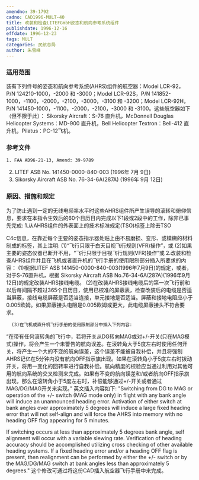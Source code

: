 ```yaml
---
amendno: 39-1792
cadno: CAD1996-MULT-40
title: 改装和检查LITEFGmbH姿态和航向参考系统组件
publishdate: 1996-12-16
effdate: 1996-12-23
tags: MULT
categories: 民航总局
author: 朱雪峰
---
```


### 适用范围 
装有下列件号的姿态和航向参考系统(AHRS)组件的航空器：Model LCR-92，P/N 124210-1000，-2000 和 -3000；Model LCR-92S，P/N 141852-1000，-1100，-2000，-2100，-3000，-3100 和 -3200；Model LCR-92H，P/N 141450-1000，-1100，-2000，-2100，-3000 和 -3100。这些航空器如下（但不限于此）：
Sikorsky Aircraft：S-76 直升机，McDonnell Douglas Helicopter Systems：MD-900 直升机，Bell Helicopter Textron：Bell-412 直升机，Pilatus：PC-12飞机。

<!--more-->
### 参考文件
    1. FAA AD96-21-13, Amend: 39-9789 
2. LITEF ASB No. 141450-0000-840-003 (1996年 7月 9日) 
3. Sikorsky Aircraft ASB No. 76-34-6A(287A) (1996年 9月 12日) 

### 原因、措施和规定 
为了防止遇到一定的无线电频率水平时这些AHRS组件所产生误导的滚转和俯仰信息，要求在本指令生效后的60个日历日内完成以下1段或2段中的工作，除非已事先完成: 
    1.从AHRS组件的外表面上的技术标准规定(TSO)标签上除去TSO 
       
C4c信息，在靠近每个主要的姿态指示器处贴上由不易磨损、变形、或模糊的材料制成的标签，其上注明: 
(1)“飞行只限于白天目视飞行规则(VFR)操作”，或 
(2)如果主要的姿态仪器已断开不用，“飞行只限于目视飞行规则(VFR)操作”或 
    2.改装和检查AHRS组件并且在飞机或者直升机的飞行手册的使用限制部分插入所要求的内容： 
      (1)根据LITEF ASB 141450-0000-840-003(1996年7月9日)的规定，或者，对于S-76直升机，根据 Sikorsky Aircraft ASB No.76-34-6A(287A)(1996年9月12日)的规定改装AHRS接线电缆。 
(2)在改装AHRS接线电缆后的第一次飞行前和以后每间隔不超过365个日历日，使用已校准的屏蔽表，检查改装后的电缆是否适当屏蔽，接线电缆屏蔽是否适当连接，单元接地是否适当。屏蔽和接地电阻应小于0.005欧姆。如果屏蔽接头电阻是0.005欧姆或更大，此电缆屏蔽接头不符合要求。 

      (3)在飞机或直升机飞行手册的使用限制部分中插入下列内容: 
“在带有任何滚转角的飞行中，若将开关从DG转向MAG或对+/-开关(只在MAG模式)操作，将会产生一个未警告的航向误差。在滚转角大于5度左右时使用任何开关，将产生一个大的不变的航向误差，这个误差不能被自我补偿，并且将强制AHRS记亿在5分钟内没有航向OFF指示旗出现。如果在滚转角小于5度左右时拨动开关，将用一变化的回转率进行自我补偿。航向精度的校验应当通过利用对其他可用的航向系统的交叉检测来完成。如果有不变的航向误差和/或者航向OFF指示旗出现，那么在滚转角小于5度左右时，补偿能够通过+/-开关或者通过MAG/DG/MAG开关来实现。”
    英文插入内容如下: 
  "Switching from DG to MAG or operation of the +/- switch (MAG mode only) in flight with any bank angle will induce an unannounced heading error. Activation of either switch at bank angles over approximately 5 degrees will induce a large fixed heading error that will not self-align and will force the AHRS into memory with no heading OFF flag appearing for 5 minutes. 
       
If switching occurs at less than approximately 5 degrees bank angle, self alignment will occur with a variable slewing rate. Verification of heading accuracy should be accomplished utilizing cross checking of other available heading systems. If a fixed heading error and/or a heading OFF flag is present, then realignment can be performed by either the +/- switch or by the MAG/DG/MAG switch at bank angles less than approximately 5 degrees." 
这个修改可通过将这份CAD插入航空器飞行手册中来完成。
